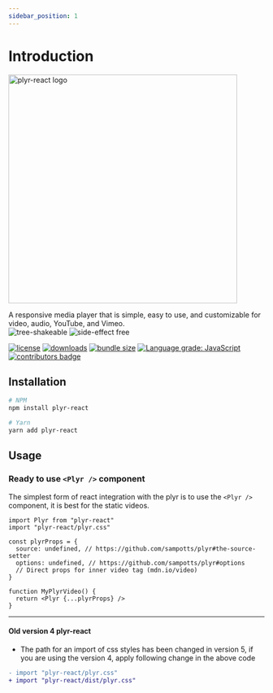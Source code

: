 ```yaml
---
sidebar_position: 1
---
```


# Introduction



<img
src="https://user-images.githubusercontent.com/23579958/143738613-d374adcf-24b8-4f44-8e75-673d5681c1a5.png"
title="plyr-react" width="450" alt="plyr-react logo" />

A responsive media player that is simple, easy to use, and customizable
for video, audio, YouTube, and Vimeo.  
![tree-shakeable][] ![side-effect free][]

[![license][]][1] [![downloads][]][2] [![bundle size][]][3] [![Language
grade: JavaScript][]][4] [![contributors badge][]][5]

  [tree-shakeable]: https://img.shields.io/badge/Tree%20Shakeable-d4e157
  [side-effect free]: https://img.shields.io/badge/Side%20Effect%20Free-ffeb3b
  [license]: https://img.shields.io/badge/License-MIT-yellow.svg
  [1]: https://github.com/chintan9/plyr-react/blob/master/LICENSE
  [downloads]: https://img.shields.io/npm/dt/plyr-react.svg
  [2]: https://npmjs.org/package/plyr-react
  [bundle size]: https://img.shields.io/bundlephobia/minzip/plyr-react.svg
  [3]: https://bundlephobia.com/result?p=plyr-react
  [Language grade: JavaScript]: https://img.shields.io/lgtm/grade/javascript/g/chintan9/plyr-react.svg?logo=lgtm&logoWidth=18
  [4]: https://lgtm.com/projects/g/chintan9/plyr-react/context:javascript
  [contributors badge]: https://img.shields.io/badge/all_contributors-3-orange.svg
  [5]: #contributors



## Installation

```bash
# NPM
npm install plyr-react

# Yarn
yarn add plyr-react
```

## Usage

### Ready to use `<Plyr />` component

The simplest form of react integration with the plyr is to use the `<Plyr />` component, it is best for the static
videos.

```tsx
import Plyr from "plyr-react"
import "plyr-react/plyr.css"

const plyrProps = {
  source: undefined, // https://github.com/sampotts/plyr#the-source-setter
  options: undefined, // https://github.com/sampotts/plyr#options
  // Direct props for inner video tag (mdn.io/video)
}

function MyPlyrVideo() {
  return <Plyr {...plyrProps} />
}
```
______________
#### Old version 4 plyr-react
- The path for an import of css styles has been changed in version 5, if you are using the version 4, apply following change in the above code

```diff
- import "plyr-react/plyr.css"
+ import "plyr-react/dist/plyr.css"
```


